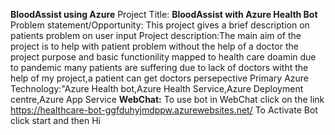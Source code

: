 **BloodAssist using Azure**
    Project Title: **BloodAssist with Azure Health Bot**          
Problem statement/Opportunity: This project gives a brief description on patients problem on user input
Project description:The main aim of the project is to help with patient problem without the help of a doctor the project purpose and basic functionility mapped to health care doamin due to pandemic many patients are suffering due to lack of doctors witht the help of my project,a patient can get doctors persepective
Primary Azure Technology:"Azure Health bot,Azure Health Service,Azure Deployment centre,Azure App Service
**WebChat:**
To use bot in WebChat click on the link 
https://healthcare-bot-ggfduhyjmdppw.azurewebsites.net/
To Activate Bot click start and then Hi
